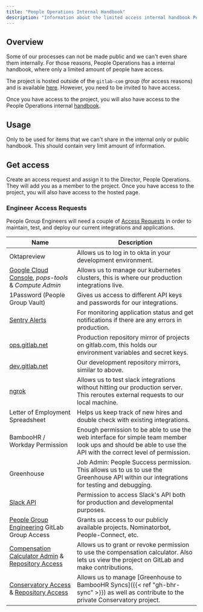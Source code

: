 ```yaml
---
title: "People Operations Internal Handbook"
description: "Information about the limited access internal handbook People Operations has."
---
```


## Overview

Some of our processes can not be made public and we can't even share them internally.
For those reasons, People Operations has a internal handbook, where only a limited amount
of people have access.

The project is hosted outside of the `gitlab-com` group (for access reasons) and is available
[here](https://gitlab.com/gl-people-operations/internal-handbook). However, you need to be
invited to have access.

Once you have access to the project, you will also have access to the People Operations internal
[handbook](https://gl-people-operations.gitlab.io/internal-handbook/).

## Usage

Only to be used for items that we can't share in the internal only or public handbook. This
should contain very limit amount of information.

## Get access

Create an access request and assign it to the Director, People Operations. They will add you
as a member to the project. Once you have access to the project, you will also have access
to the hosted page.

### Engineer Access Requests

People Group Engineers will need a couple of [Access Requests](/handbook/it/end-user-services/onboarding-access-requests/access-requests/) in order to maintain, test, and deploy our current integrations and applications.

| **Name** | **Description** |
|---|---|
| Oktapreview | Allows us to log in to okta in your development environment. |
| [Google Cloud Console](https://console.cloud.google.com/), *pops-tools* & *Compute Admin* | Allows us to manage our kubernetes clusters, this is where our production integrations live. |
| 1Password (People Group Vault) | Gives us access to different API keys and passwords for our integrations. |
| [Sentry Alerts](https://sentry.gitlab.net/) | For monitoring application status and get notifications if there are any errors in production. |
| [ops.gitlab.net](https://ops.gitlab.net) | Production repository mirror of projects on gitlab.com, this holds our environment variables and secret keys. |
| [dev.gitlab.net](https://dev.gitlab.net) | Our development repository mirrors, similar to above. |
| [ngrok](https://dashboard.ngrok.com/) | Allows us to test slack integrations without hitting our production server. This reroutes external requests to our local machine. |
| Letter of Employment Spreadsheet | Helps us keep track of new hires and double check with existing integrations. |
| BambooHR / Workday Permission | Enough permission to be able to use the web interface for simple team member look ups and should be able to use the API with the correct level of permission. |
| Greenhouse | Job Admin: People Success permission. This allows us to us to use the Greenhouse API within our integrations for testing and debugging. |
| [Slack API](https://api.slack.com/apps) | Permission to access Slack's API both for production and developmental purposes. |
| [People Group Engineering](https://gitlab.com/groups/gitlab-com/people-group/peopleops-eng/-/group_members) GitLab Group Access | Grants us access to our publicly available projects. Nominatorbot, People-Connect, etc. |
| [Compensation Calculator Admin](https://comp-calculator.gitlab.net/admin) & [Repository Access](https://gitlab.com/gitlab-com/people-group/peopleops-eng/compensation-calculator/-/project_members) | Allows us to grant or revoke permission to use the compensation calculator. Also lets us view the project on GitLab and make contributions. |
| [Conservatory Access](https://conservatory.gitlab.net/) & [Repository Access](https://gitlab.com/gitlab-com/people-group/peopleops-eng/conservatory/-/project_members) | Allows us to manage [Greenhouse to BambooHR Syncs]({{< ref "gh-bhr-sync" >}}) as well as contribute to the private Conservatory project. |

